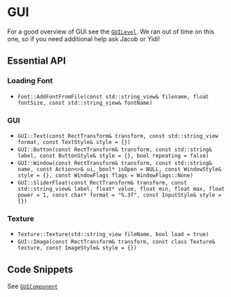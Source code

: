 # GUI
For a good overview of GUI see the [`GUILevel`](https://github.com/Isetta-Team/Isetta-Engine/tree/master/Isetta/IsettaTestbed/GUILevel).
We ran out of time on this one, so if you need additional help ask Jacob or Yidi!

## Essential API
### Loading Font
- `Font::AddFontFromFile(const std::string_view& filename, float fontSize,
                              const std::string_view& fontName)`

### GUI
- `GUI::Text(const RectTransform& transform,
                   const std::string_view format, const TextStyle& style = {})`
- `GUI::Button(const RectTransform& transform, const std::string& label,
                     const ButtonStyle& style = {}, bool repeating = false)`
- `GUI::Window(const RectTransform& transform, const std::string& name,
                     const Action<>& ui, bool* isOpen = NULL,
                     const WindowStyle& style = {},
                     const WindowFlags flags = WindowFlags::None)`
- `GUI::SliderFloat(const RectTransform& transform,
                          const std::string_view& label, float* value,
                          float min, float max, float power = 1,
                          const char* format = "%.3f",
                          const InputStyle& style = {})`

### Texture
- `Texture::Texture(std::string_view fileName, bool load = true)`
- `GUI::Image(const RectTransform& transform,
                    const class Texture& texture, const ImageStyle& style = {})`

## Code Snippets
See [`GUIComponent`](https://github.com/Isetta-Team/Isetta-Engine/blob/master/Isetta/IsettaTestbed/GUILevel/GUIComponent.cpps)